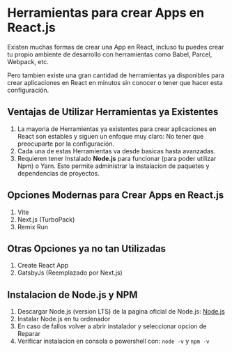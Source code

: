 # Herramientas para crear Apps en React.js
Existen muchas formas de crear una App en React, incluso tu puedes crear tu propio ambiente de desarrollo con herramientas como Babel, Parcel, Webpack, etc.

Pero tambien existe una gran cantidad de herramientas ya disponibles para crear aplicaciones en React en minutos sin conocer o tener que hacer esta configuración.

## Ventajas de Utilizar Herramientas ya Existentes
1. La mayoria de Herramientas ya existentes para crear aplicaciones en React son estables y siguen un enfoque muy claro: No tener que preocuparte por la configuración.
2. Cada una de estas Herramientas va desde basicas hasta avanzadas.
3. Requieren tener Instalado **Node.js** para funcionar (para poder utilizar Npm) o Yarn. Esto permite administrar la instalacion de paquetes y dependencias de proyectos.

## Opciones Modernas para Crear Apps en React.js
1. Vite
2. Next.js (TurboPack)
3. Remix Run

## Otras Opciones ya no tan Utilizadas
1. Create React App
2. GatsbyJs (Reemplazado por Next.js)

## Instalacion de Node.js y NPM
1. Descargar Node.js (version LTS) de la pagina oficial de Node.js: [Node.js](https://nodejs.org/en/)
2. Instalar Node.js en tu ordenador
3. En caso de fallos volver a abrir instalador y seleccionar opcion de Reparar
4. Verificar instalacion en consola o powershell con: `node -v` y `npm -v`